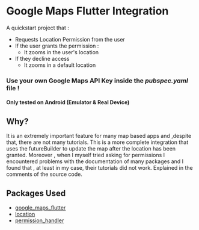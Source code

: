 # Google Maps Flutter Integration

A quickstart project that : 
- Requests Location Permission from the user
- If the user grants the permission :
  - It zooms in the user's location
- If they decline access 
  - It zooms in a default location   
### Use your own Google Maps API Key inside the ***pubspec.yaml*** file !
#### Only tested on Android (Emulator & Real Device)

## Why?
It is an extremely important feature for many map based apps and ,despite that, there are not many tutorials. This is a more complete integration that uses the futureBuilder to update the map after the location has been granted.
Moreover , when I myself tried asking for permissions I encountered problems with the documentation of many packages and I found that , at least in my case, their tutorials did not work. Explained in the comments of the source code.

## Packages Used
- [google_maps_flutter](https://pub.dev/packages/google_maps_flutter)
- [location](https://pub.dev/packages/location)
- [permission_handler](https://pub.dev/packages/permission_handler)


